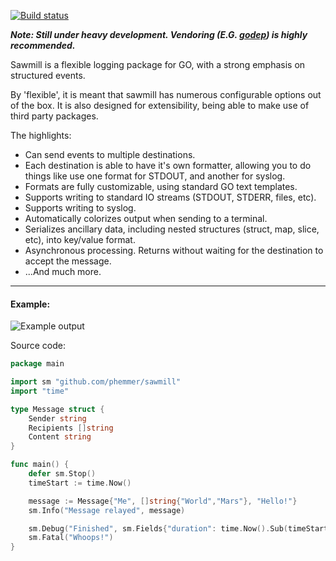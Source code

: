 [![Build status](https://travis-ci.org/phemmer/sawmill.svg?branch=master)](https://travis-ci.org/phemmer/sawmill)

***Note: Still under heavy development. Vendoring (E.G. [godep](https://github.com/tools/godep)) is highly recommended.***

Sawmill is a flexible logging package for GO, with a strong emphasis on structured events.

By 'flexible', it is meant that sawmill has numerous configurable options out of the box. It is also designed for extensibility, being able to make use of third party packages.

The highlights:

* Can send events to multiple destinations.
* Each destination is able to have it's own formatter, allowing you to do things like use one format for STDOUT, and another for syslog.
* Formats are fully customizable, using standard GO text templates.
* Supports writing to standard IO streams (STDOUT, STDERR, files, etc).
* Supports writing to syslog.
* Automatically colorizes output when sending to a terminal.
* Serializes ancillary data, including nested structures (struct, map, slice, etc), into key/value format.
* Asynchronous processing. Returns without waiting for the destination to accept the message.
* ...And much more.

---
#### Example:

![Example output](http://i.imgur.com/3rfgVvk.png)

Source code:
```go
package main

import sm "github.com/phemmer/sawmill"
import "time"

type Message struct {
	Sender string
	Recipients []string
	Content string
}

func main() {
	defer sm.Stop()
	timeStart := time.Now()

	message := Message{"Me", []string{"World","Mars"}, "Hello!"}
	sm.Info("Message relayed", message)

	sm.Debug("Finished", sm.Fields{"duration": time.Now().Sub(timeStart)})
	sm.Fatal("Whoops!")
}
```
